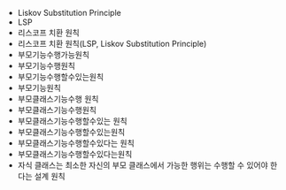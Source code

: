 ﻿- Liskov Substitution Principle
- LSP
- 리스코프 치환 원칙
- 리스코프 치환 원칙(LSP, Liskov Substitution Principle)
- 부모기능수행가능원칙
- 부모기능수행원칙
- 부모기능수행할수있는원칙
- 부모기능원칙
- 부모클래스기능수행 원칙
- 부모클래스기능수행원칙
- 부모클래스기능수행할수있는 원칙
- 부모클래스기능수행할수있는원칙
- 부모클래스기능수행할수있다는 원칙
- 부모클래스기능수행할수있다는원칙
- 자식 클래스는 최소한 자신의 부모 클래스에서 가능한 행위는 수행할 수 있어야 한다는 설계 원칙
